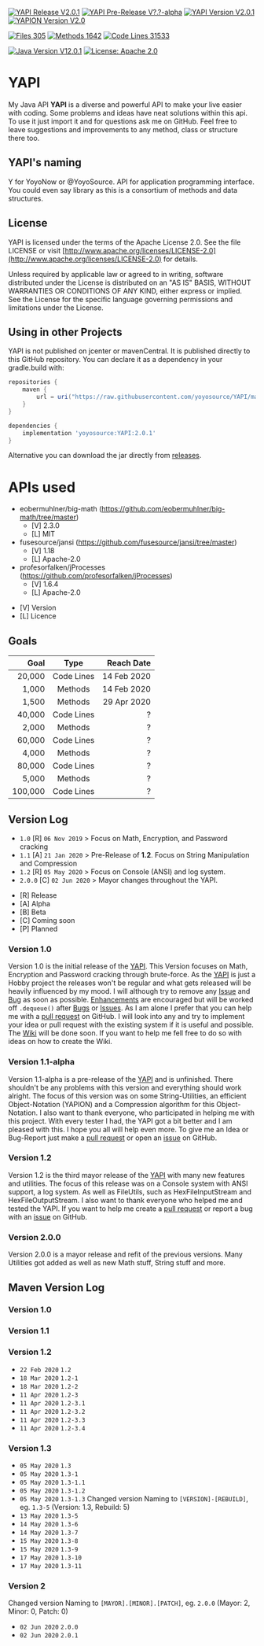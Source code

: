 [![YAPI Release V2.0.1](https://img.shields.io/badge/YAPI%20Release-2.0.1-green)](https://github.com/yoyosource/YAPI/releases/tag/v1.2)
[![YAPI Pre-Release V?.?-alpha](https://img.shields.io/badge/YAPI%20Pre--Release-%3F.%3F--alpha-yellow)](https://github.com/yoyosource/YAPI/releases/tag/v1.2)
[![YAPI Version V2.0.1](https://img.shields.io/badge/YAPI%20Version-2.0.1-red)](https://github.com/yoyosource/YAPI/releases/tag/v1.2)
[![YAPION Version V2.0](https://img.shields.io/badge/YAPION%20Version-2.0-red)](https://github.com/yoyosource/YAPI/tree/master/src/main/java/yapi/manager/yapion)

[![Files 305](https://img.shields.io/badge/Files-305-inactive)](https://github.com/yoyosource/YAPI)
[![Methods 1642](https://img.shields.io/badge/Methods-1642-inactive)](https://github.com/yoyosource/YAPI)
[![Code Lines 31533](https://img.shields.io/badge/Code%20Lines-31533-inactive)](https://github.com/yoyosource/YAPI)

[![Java Version V12.0.1](https://img.shields.io/badge/Java%20Version-12.0.1-blue.svg)](https://github.com/yoyosource/YAPI/releases/tag/v1.0)
[![License: Apache 2.0](https://img.shields.io/badge/license-Apache%202-blue)](http://www.apache.org/licenses/LICENSE-2.0)

# YAPI
My Java API **YAPI** is a diverse and powerful API to make your live easier with coding. Some problems and ideas have neat solutions within this api. To use it just import it and for questions ask me on GitHub. Feel free to leave suggestions and improvements to any method, class or structure there too. 

## YAPI's naming
Y for YoyoNow or @YoyoSource. API for application programming interface. You could even say library as this is a consortium of methods and data structures.

## License

YAPI is licensed under the terms of the Apache License 2.0.
See the file LICENSE or visit [http://www.apache.org/licenses/LICENSE-2.0](http://www.apache.org/licenses/LICENSE-2.0) for details.

Unless required by applicable law or agreed to in writing, software
distributed under the License is distributed on an "AS IS" BASIS,
WITHOUT WARRANTIES OR CONDITIONS OF ANY KIND, either express or implied.
See the License for the specific language governing permissions and
limitations under the License.

## Using in other Projects
YAPI is not published on jcenter or mavenCentral. It is published directly to this GitHub repository. You can declare it as a dependency in your gradle.build with:
```Groovy
repositories {
    maven {
        url = uri("https://raw.githubusercontent.com/yoyosource/YAPI/master/releases")
    }
}

dependencies {
    implementation 'yoyosource:YAPI:2.0.1'
}
```
Alternative you can download the jar directly from [releases](https://github.com/yoyosource/YAPI/releases). 

# APIs used
- eobermuhlner/big-math (https://github.com/eobermuhlner/big-math/tree/master)
  - [V] 2.3.0
  - [L] MIT
- fusesource/jansi (https://github.com/fusesource/jansi/tree/master)
  - [V] 1.18
  - [L] Apache-2.0
- profesorfalken/jProcesses (https://github.com/profesorfalken/jProcesses)
  - [V] 1.6.4
  - [L] Apache-2.0

* [V] Version
* [L] Licence
  
## Goals
| Goal    | Type       | Reach Date  |
| ------: | :--------: | ----------: |
|  20,000 | Code Lines | 14 Feb 2020 |
|   1,000 | Methods    | 14 Feb 2020 |
|   1,500 | Methods    | 29 Apr 2020 |
|  40,000 | Code Lines |           ? |
|   2,000 | Methods    |           ? |
|  60,000 | Code Lines |           ? |
|   4,000 | Methods    |           ? |
|  80,000 | Code Lines |           ? |
|   5,000 | Methods    |           ? |
| 100,000 | Code Lines |           ? |

## Version Log
- `1.0` [R] `06 Nov 2019` > Focus on Math, Encryption, and Password cracking
- `1.1` [A] `21 Jan 2020` > Pre-Release of **1.2**. Focus on String Manipulation and Compression
- `1.2` [R] `05 May 2020` > Focus on Console (ANSI) and log system.
- `2.0.0` [C] `02 Jun 2020` > Mayor changes throughout the YAPI.  

* [R] Release
* [A] Alpha
* [B] Beta
* [C] Coming soon
* [P] Planned

### Version 1.0
Version 1.0 is the initial release of the [YAPI](https://github.com/yoyosource/YAPI). This Version focuses on Math, Encryption and Password cracking through brute-force. As the [YAPI](https://github.com/yoyosource/YAPI) is just a Hobby project the releases won't be regular and what gets released will be heavily influenced by my mood.
I will although try to remove any [Issue](https://github.com/yoyosource/YAPI/issues) and [Bug](https://github.com/yoyosource/YAPI/issues) as soon as possible. [Enhancements](https://github.com/yoyosource/YAPI/issues) are encouraged but will be worked off `.dequeue()` after [Bugs](https://github.com/yoyosource/YAPI/issues) or [Issues](https://github.com/yoyosource/YAPI/issues). As I am alone I prefer that you can help me with a [pull request](https://github.com/yoyosource/YAPI/pulls) on GitHub. I will look into any and try to implement your idea or pull request with the existing system if it is useful and possible.
The [Wiki](https://github.com/yoyosource/YAPI/wiki) will be done soon. If you want to help me fell free to do so with ideas on how to create the Wiki. 
### Version 1.1-alpha
Version 1.1-alpha is a pre-release of the [YAPI](https://github.com/yoyosource/YAPI) and is unfinished. There shouldn't be any problems with this version and everything should work alright. The focus of this version was on some String-Utilities, an efficient Object-Notation (YAPION) and a Compression algorithm for this Object-Notation. 
I also want to thank everyone, who participated in helping me with this project. With every tester I had, the YAPI got a bit better and I am pleased with this. I hope you all will help even more. To give me an Idea or Bug-Report just make a [pull request](https://github.com/yoyosource/YAPI/pulls) or open an [issue](https://github.com/yoyosource/YAPI/issues) on GitHub.
### Version 1.2
Version 1.2 is the third mayor release of the [YAPI](https://github.com/yoyosource/YAPI) with many new features and utilities. The focus of this release was on a Console system with ANSI support, a log system. As well as FileUtils, such as HexFileInputStream and HexFileOutputStream.
I also want to thank everyone who helped me and tested the YAPI. If you want to help me create a [pull request](https://github.com/yoyosource/YAPI/pulls) or report a bug with an [issue](https://github.com/yoyosource/YAPI/issues) on GitHub.
### Version 2.0.0
Version 2.0.0 is a mayor release and refit of the previous versions. Many Utilities got added as well as new Math stuff, String stuff and more.

## Maven Version Log
### Version 1.0
### Version 1.1
### Version 1.2
- `22 Feb 2020` `1.2`
- `18 Mar 2020` `1.2-1`
- `18 Mar 2020` `1.2-2`
- `11 Apr 2020` `1.2-3`
- `11 Apr 2020` `1.2-3.1`
- `11 Apr 2020` `1.2-3.2`
- `11 Apr 2020` `1.2-3.3`
- `11 Apr 2020` `1.2-3.4`
### Version 1.3
- `05 May 2020` `1.3`
- `05 May 2020` `1.3-1`
- `05 May 2020` `1.3-1.1`
- `05 May 2020` `1.3-1.2`
- `05 May 2020` `1.3-1.3`
Changed version Naming to `[VERSION]-[REBUILD]`, eg. `1.3-5` (Version: 1.3, Rebuild: 5)
- `13 May 2020` `1.3-5`
- `14 May 2020` `1.3-6`
- `14 May 2020` `1.3-7`
- `15 May 2020` `1.3-8`
- `15 May 2020` `1.3-9`
- `17 May 2020` `1.3-10`
- `17 May 2020` `1.3-11`
### Version 2
Changed version Naming to `[MAYOR].[MINOR].[PATCH]`, eg. `2.0.0` (Mayor: 2, Minor: 0, Patch: 0)
- `02 Jun 2020` `2.0.0`
- `02 Jun 2020` `2.0.1`